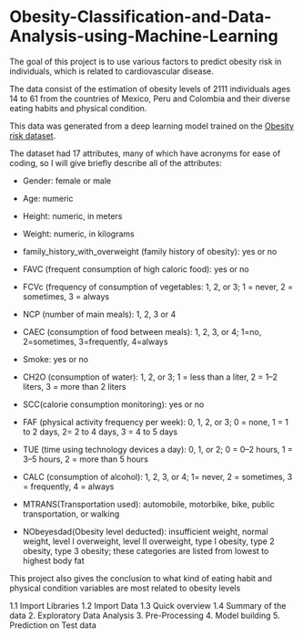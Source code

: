 # Obesity-Classification-and-Data-Analysis-using-Machine-Learning

The goal of this project is to use various factors to predict obesity risk in individuals, which is related to cardiovascular disease.

The data consist of the estimation of obesity levels of 2111 individuals ages 14 to 61 from the countries of Mexico, Peru and Colombia and their diverse eating habits and physical condition.

This data was generated from a deep learning model trained on the [Obesity risk dataset](https://www.kaggle.com/datasets/aravindpcoder/obesity-or-cvd-risk-classifyregressorcluster).


The dataset had 17 attributes, many of which have acronyms for ease of coding, so I will give briefly describe all of the attributes:

* Gender: female or male

* Age: numeric

* Height: numeric, in meters

* Weight: numeric, in kilograms

* family_history_with_overweight (family history of obesity): yes or no

* FAVC (frequent consumption of high caloric food): yes or no

* FCVc (frequency of consumption of vegetables: 1, 2, or 3; 1 = never, 2 = sometimes, 3 = always

* NCP (number of main meals): 1, 2, 3 or 4

* CAEC (consumption of food between meals): 1, 2, 3, or 4; 1=no, 2=sometimes, 3=frequently, 4=always

* Smoke: yes or no

* CH2O (consumption of water): 1, 2, or 3; 1 = less than a liter, 2 = 1–2 liters, 3 = more than 2 liters

* SCC(calorie consumption monitoring): yes or no

* FAF (physical activity frequency per week): 0, 1, 2, or 3; 0 = none, 1 = 1 to 2 days, 2= 2 to 4 days, 3 = 4 to 5 days

* TUE (time using technology devices a day): 0, 1, or 2; 0 = 0–2 hours, 1 = 3–5 hours, 2 = more than 5 hours

* CALC (consumption of alcohol): 1, 2, 3, or 4; 1= never, 2 = sometimes, 3 = frequently, 4 = always

* MTRANS(Transportation used): automobile, motorbike, bike, public transportation, or walking

* NObeyesdad(Obesity level deducted): insufficient weight, normal weight, level I overweight, level II overweight, type I obesity, type 2 obesity, type 3 obesity; these categories are listed from lowest to highest body fat

This project also gives the conclusion to what kind of eating habit and physical condition variables are most related to obesity levels 

1.1 Import Libraries
1.2 Import Data
1.3 Quick overview
1.4 Summary of the data
2. Exploratory Data Analysis
3. Pre-Processing
4. Model building
5. Prediction on Test data

